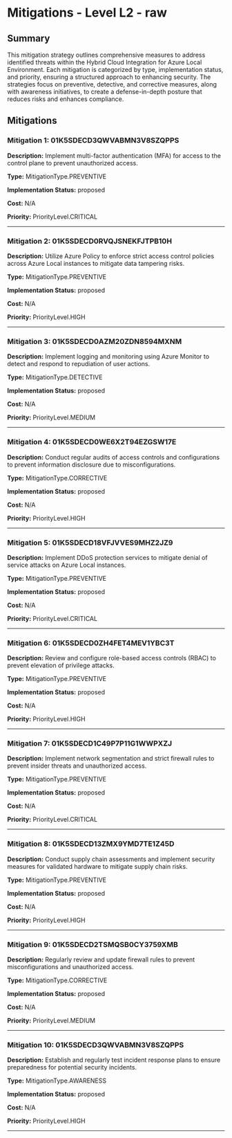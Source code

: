 # Mitigations - Level L2 - raw

## Summary

This mitigation strategy outlines comprehensive measures to address identified threats within the Hybrid Cloud Integration for Azure Local Environment. Each mitigation is categorized by type, implementation status, and priority, ensuring a structured approach to enhancing security. The strategies focus on preventive, detective, and corrective measures, along with awareness initiatives, to create a defense-in-depth posture that reduces risks and enhances compliance.

## Mitigations

### Mitigation 1: 01K5SDECD3QWVABMN3V8SZQPPS

**Description:** Implement multi-factor authentication (MFA) for access to the control plane to prevent unauthorized access.

**Type:** MitigationType.PREVENTIVE

**Implementation Status:** proposed

**Cost:** N/A

**Priority:** PriorityLevel.CRITICAL

---

### Mitigation 2: 01K5SDECD0RVQJSNEKFJTPB10H

**Description:** Utilize Azure Policy to enforce strict access control policies across Azure Local instances to mitigate data tampering risks.

**Type:** MitigationType.PREVENTIVE

**Implementation Status:** proposed

**Cost:** N/A

**Priority:** PriorityLevel.HIGH

---

### Mitigation 3: 01K5SDECD0AZM20ZDN8594MXNM

**Description:** Implement logging and monitoring using Azure Monitor to detect and respond to repudiation of user actions.

**Type:** MitigationType.DETECTIVE

**Implementation Status:** proposed

**Cost:** N/A

**Priority:** PriorityLevel.MEDIUM

---

### Mitigation 4: 01K5SDECD0WE6X2T94EZGSW17E

**Description:** Conduct regular audits of access controls and configurations to prevent information disclosure due to misconfigurations.

**Type:** MitigationType.CORRECTIVE

**Implementation Status:** proposed

**Cost:** N/A

**Priority:** PriorityLevel.HIGH

---

### Mitigation 5: 01K5SDECD18VFJVVES9MHZ2JZ9

**Description:** Implement DDoS protection services to mitigate denial of service attacks on Azure Local instances.

**Type:** MitigationType.PREVENTIVE

**Implementation Status:** proposed

**Cost:** N/A

**Priority:** PriorityLevel.CRITICAL

---

### Mitigation 6: 01K5SDECD0ZH4FET4MEV1YBC3T

**Description:** Review and configure role-based access controls (RBAC) to prevent elevation of privilege attacks.

**Type:** MitigationType.PREVENTIVE

**Implementation Status:** proposed

**Cost:** N/A

**Priority:** PriorityLevel.HIGH

---

### Mitigation 7: 01K5SDECD1C49P7P11G1WWPXZJ

**Description:** Implement network segmentation and strict firewall rules to prevent insider threats and unauthorized access.

**Type:** MitigationType.PREVENTIVE

**Implementation Status:** proposed

**Cost:** N/A

**Priority:** PriorityLevel.CRITICAL

---

### Mitigation 8: 01K5SDECD13ZMX9YMD7TE1Z45D

**Description:** Conduct supply chain assessments and implement security measures for validated hardware to mitigate supply chain risks.

**Type:** MitigationType.PREVENTIVE

**Implementation Status:** proposed

**Cost:** N/A

**Priority:** PriorityLevel.HIGH

---

### Mitigation 9: 01K5SDECD2TSMQSB0CY3759XMB

**Description:** Regularly review and update firewall rules to prevent misconfigurations and unauthorized access.

**Type:** MitigationType.CORRECTIVE

**Implementation Status:** proposed

**Cost:** N/A

**Priority:** PriorityLevel.MEDIUM

---

### Mitigation 10: 01K5SDECD3QWVABMN3V8SZQPPS

**Description:** Establish and regularly test incident response plans to ensure preparedness for potential security incidents.

**Type:** MitigationType.AWARENESS

**Implementation Status:** proposed

**Cost:** N/A

**Priority:** PriorityLevel.HIGH

---

